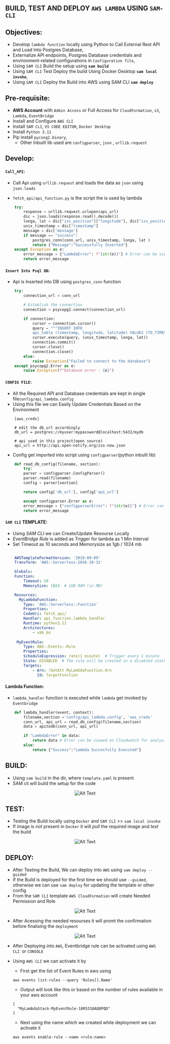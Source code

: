 

## BUILD, TEST AND DEPLOY `AWS LAMBDA` USING `SAM-CLI`

## Objectives:
- Develop _`lambda function`_ locally using Python to Call External Rest API and Load Into Postgres Database,  
- Externalize API endpoints, Postgres Database credentials and
environment-related configurations in `Configuration file`,
-  Using `SAM CLI` Build the setup using __`sam build`__
-  Using `SAM CLI` Test Deploy the build Using Docker Desktop __`sam local invoke`__,
-  Using `SAM CLI` Deploy the Build into AWS using SAM CLI __`sam deploy`__

## Pre-requisite:
- __AWS Account__ with `Admin Access` or Full Access for `CloudFormation`, `s3`, `Lambda`, `EventBridge`
- Install and Configure `AWS CLI` 
- Install `SAM CLI`, `VS CODE EDITOR`, `Docker Desktop`
- Install `Python 3.11`
- Pip install `pycong2.binary`,
  - Other Inbuilt lib used are `configparser`, `json` , `urllib.request`

## Develop:
#### `Call_API`:
- Call Api using `urllib.request` and loads the data as `json` using `json.loads`
<!--Using urllib.request because api is light weight-->
- `fetch_api/api_function.py` is the script the is used by lambda

```py
    try:
        response = urllib.request.urlopen(api_url)
        dic = json.loads(response.read().decode())
        longa, lat = dic["iss_position"]["longitude"], dic["iss_position"]["latitude"]
        unix_timestamp = dic["timestamp"]
        message = dic['message']
        if message == "success":
            postgres_conn(conn_url, unix_timestamp, longa, lat )
            return {"Message":"Successfully Inserted"}
    except Exception as e:
        error_message = {"LambdaError": f"{str(e)}"} # Error can be viewed on Cloudwatch for analysis
        return error_message
```

#### `Insert Into Psql DB`:
- Api is Inserted into DB using `postgres_conn` function
  
``` py
    try:
        connection_url = conn_url

        # Establish the connection
        connection = psycopg2.connect(connection_url)

        if connection:
            cursor = connection.cursor()
            query = """INSERT INTO 
            api_table (timestamp, longitude, latitude) VALUES (TO_TIMESTAMP(%s), %s, %s)"""
            cursor.execute(query, (unix_timestamp, longa, lat))
            connection.commit()
            cursor.close()
            connection.close()
        else:
            raise Exception("Failed to connect to the database")
    except psycopg2.Error as e:
        raise Exception(f"Database error - {e}")

```

#### `CONFIG FILE`:
- All the Required API and Database credentials are kept in single file`config/api_lambda.config`
- Using this file we can Easily Update Credentials Based on the Environment

```config
    [aws_creds]

    # edit the db_url accordingly
    db_url = postgres://myuser:mypassword@localhost:5432/mydb

    # api used in this project(open source) 
    api_url = http://api.open-notify.org/iss-now.json

```
- Config get imported into script using `configparser`(python inbuilt lib) 

```py
    def read_db_config(filename, section):
        try:
        parser = configparser.ConfigParser()
        parser.read(filename)
        config = parser[section]

        return config['db_url'], config['api_url']

        except configparser.Error as e:
        error_message = {"configparserError": f"{str(e)}"} # Error can be viewed on Cloudwatch for analysis
        return error_message
```

#### `SAM CLI` TEMPLATE:
- Using _SAM CLI_ we can Create/Update Resourse Locally
- _EventBridge Rule_ is added as Trigger for lambda as 1 Min Interval
- Set Timeout as 10 seconds and Memorysize as 1gb / 1024 mb

```yaml

    AWSTemplateFormatVersion: '2010-09-09'
    Transform: 'AWS::Serverless-2016-10-31'

    Globals:
    Function:
        Timeout: 10
        MemorySize: 1024  # 1GB RAM (in MB)

    Resources:
      MyLambdaFunction:
        Type: 'AWS::Serverless::Function'
        Properties:
        CodeUri: fetch_api/
        Handler: api_function.lambda_handler
        Runtime: python3.11
        Architectures:
            - x86_64 
        
     MyEventRule:
        Type: AWS::Events::Rule
        Properties:
        ScheduleExpression: rate(1 minute)  # Trigger every 1 minute
        State: DISABLED  # The rule will be created in a disabled state
        Targets:
            - Arn: !GetAtt MyLambdaFunction.Arn
              Id: TargetFunction

```

#### Lambda Function:
- `lambda_handler` function is executed while `lambda` get invoked by `Eventbridge`

```py
    def lambda_handler(event, context):
        filename,section ='config/api_lambda.config', 'aws_creds'
        conn_url, api_url = read_db_config(filename,section)
        data = apitodb(conn_url, api_url)

        if "LambdaError" in data:
            return data # Error can be viewed on Cloudwatch for analysis
        else:
            return {"Success":"Lambda Succesfully Executed"}  
```



## BUILD:
- Using `sam build` in the dir, where `template.yaml` is present
- SAM cli will build the setup for the code
  
<p align="center">
  <img src="others\screenshots\build.png" alt="Alt Text">
</p>

## TEST:
- Testing the Build locally using `Docker` and `SAM CLI` >> `sam local invoke`
- If image is not present in `Docker` it will _pull_ the required image and _test_ the build

<p align="center">
  <img src="others\screenshots\test.png" alt="Alt Text">
</p>

## DEPLOY:
- After Testing the Build, We can deploy into `AWS` using `sam deploy --guided`
- If the Build is deployed for the first time we should use `--guided`, otherwise we can use `sam deploy` for updating the template or other config
- From the `SAM CLI` template `AWS CloudFormation` will create Needed Permission and Role
  
<p align="center">
  <img src="others\screenshots\deploy_1.png" alt="Alt Text">
</p>

- After Acessing the needed resourses it will promt the confirmation before finalising the `deployment`

<p align="center">
  <img src="others\screenshots\deploy_2.png" alt="Alt Text">
</p>

- After Deploying into `AWS`, Eventbridge rule can be activated using `AWS CLI `or `CONSOLE`
- Using `AWS CLI` we can activate it by
  - First get the list of Event Rules in aws using
  
   ```
   aws events list-rules --query 'Rules[].Name'
   ```
  - Output will look like this or based on the number of rules available in your aws account
  ```
  [
    "MyLambdaStack-MyEventRule-18R5318AQ8PQD"
  ]
  ```
  - Next using the name which we created while deployment we can activate it 
  ```
  aws events enable-rule --name <rule-name>
  ```

